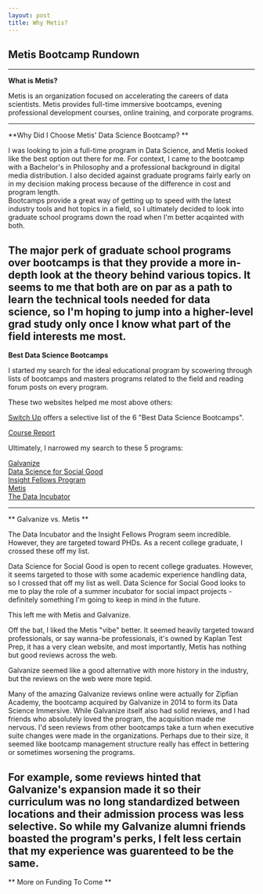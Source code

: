 ```yaml
---
layout: post
title: Why Metis? 
---
```


## Metis Bootcamp Rundown

---

**What is Metis?**

Metis is an organization focused on accelerating the careers of data scientists. Metis provides full-time immersive bootcamps, evening professional development courses, online training, and corporate programs.

---

**Why Did I Choose Metis' Data Science Bootcamp? **

I was looking to join a full-time program in Data Science, and Metis looked like the best option out there for me. For context, I came to the bootcamp with a Bachelor's in Philosophy and a professional background in digital media distribution. I also decided against graduate programs fairly early on in my decision making process because of the difference in cost and program length.    
Bootcamps provide a great way of getting up to speed with the latest industry tools and hot topics in a field, so I ultimately decided to look into graduate school programs down the road when I'm better acqainted with both. 
  
The major perk of graduate school programs over bootcamps is that they provide a more in-depth look at the theory behind various topics. It seems to me that both are on par as a path to learn the technical tools needed for data science, so I'm hoping to jump into a higher-level grad study only once I know what part of the field interests me most.
---

**Best Data Science Bootcamps**

I started my search for the ideal educational program by scowering through lists of bootcamps and masters programs related to the field and reading forum posts on every program. 
  
These two websites helped me most above others:
  
[Switch Up](https://www.switchup.org/research/best-data-science-bootcamps) offers a selective list of the 6 "Best Data Science Bootcamps".  
  
[Course Report](https://www.coursereport.com)  
  
Ultimately, I narrowed my search to these 5 programs:    
    
[Galvanize](http://www.galvanize.com/courses/)   
[Data Science for Social Good](https://dssg.uchicago.edu)  
[Insight Fellows Program](http://insightdatascience.com)  
[Metis](https://www.thisismetis.com)  
[The Data Incubator](https://www.thedataincubator.com)  
 
 ---
 ** Galvanize vs. Metis **

The Data Incubator and the Insight Fellows Program seem incredible. However, they are targeted toward PHDs. As a recent college graduate, I crossed these off my list.

Data Science for Social Good is open to recent college graduates. However, it seems targeted to those with some academic experience handling data, so I crossed that off my list as well. Data Science for Social Good looks to me to play the role of a summer incubator for social impact projects - definitely something I'm going to keep in mind in the future.

This left me with Metis and Galvanize. 

Off the bat, I liked the Metis "vibe" better. It seemed heavily targeted toward professionals, or say wanna-be professionals, it's owned by Kaplan Test Prep, it has a very clean website, and most importantly, Metis has nothing but good reviews across the web. 

Galvanize seemed like a good alternative with more history in the industry, but the reviews on the web were more tepid.

Many of the amazing Galvanize reviews online were actually for Zipfian Academy, the bootcamp acquired by Galvanize in 2014 to form its Data Science Immersive. While Galvanize itself also had solid reviews, and I had friends who absolutely loved the program, the acquisition made me nervous. I'd seen reviews from other bootcamps take a turn when executive suite changes were made in the organizations. Perhaps due to their size, it seemed like bootcamp management structure really has effect in bettering or sometimes worsening the programs.

For example, some reviews hinted that Galvanize's expansion made it so their curriculum was no long standardized between locations and their admission process was less selective. So while my Galvanize alumni friends boasted the program's perks, I felt less certain that my experience was guarenteed to be the same.
---
 
 ** More on Funding To Come **

